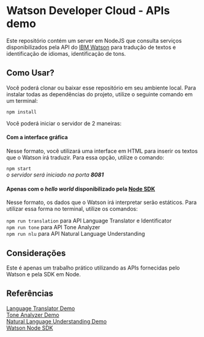 # Watson Developer Cloud - APIs demo

Este repositório contém um server em NodeJS que consulta serviços disponibilizados pela API do [IBM Watson](https://www.ibm.com/watson/) para tradução de textos e identificação de idiomas, identificação de tons.


## Como Usar?

Você poderá clonar ou baixar esse repositório em seu ambiente local. Para instalar todas as dependências do projeto, utilize o seguinte comando em um terminal:

`npm install`

Você poderá iniciar o servidor de 2 maneiras:

#### Com a interface gráfica
Nesse formato, você utilizará uma interface em HTML para inserir os textos que o Watson irá traduzir. Para essa opção, utilize o comando:

`npm start`  
*o servidor será iniciado na porta **8081***

#### Apenas com o *hello world* disponibilizado pela [Node SDK](https://github.com/watson-developer-cloud/node-sdk)
Nesse formato, os dados que o Watson irá interpretar serão estáticos. Para utilizar essa forma no terminal, utilize os comandos:

`npm run translation` para API Language Translator e Identificator  
`npm run tone` para API Tone Analyzer  
`npm run nlu` para API Natural Language Understanding  

## Considerações

Este é apenas um trabalho prático utilizando as APIs fornecidas pelo Watson e pela SDK em Node.

## Referências  
[Language Translator Demo](https://console.bluemix.net/docs/services/language-translator/index.html)  
[Tone Analyzer Demo](https://console.bluemix.net/docs/services/tone-analyzer/index.html)  
[Natural Language Understanding Demo](https://console.bluemix.net/docs/services/natural-language-understanding/index.html)  
[Watson Node SDK](https://github.com/watson-developer-cloud/node-sdk)